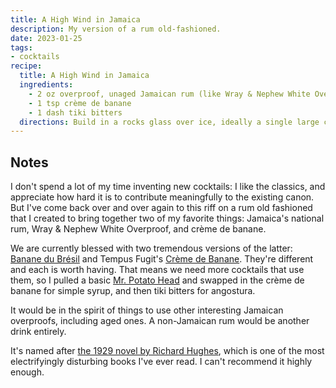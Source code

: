 ```yaml
---
title: A High Wind in Jamaica
description: My version of a rum old-fashioned.
date: 2023-01-25
tags:
- cocktails
recipe:
  title: A High Wind in Jamaica
  ingredients:
    - 2 oz overproof, unaged Jamaican rum (like Wray & Nephew White Overproof)
    - 1 tsp crème de banane
    - 1 dash tiki bitters
  directions: Build in a rocks glass over ice, ideally a single large cube, and stir a bunch. No garnish necessary, but if you feel like being fancy, you can drop in a cocktail umbrella that's been forced inside out and/or mangled, as if by high wind.
---
```


## Notes

I don't spend a lot of my time inventing new cocktails: I like the classics, and appreciate how hard it is to contribute meaningfully to the existing canon. But I've come back over and over again to this riff on a rum old fashioned that I created to bring together two of my favorite things: Jamaica's national rum, Wray & Nephew White Overproof, and crème de banane.

We are currently blessed with two tremendous versions of the latter: [Banane du Brésil](https://www.giffard.com/en/liqueurs-premium/373-3037.html) and Tempus Fugit's [Crème de Banane](https://www.tempusfugitspirits.com/copy-of-creme-de-cacao). They're different and each is worth having. That means we need more cocktails that use them, so I pulled a basic [Mr. Potato Head](https://www.tastingtable.com/1101587/what-it-means-to-mr-potato-head-a-cocktail/) and swapped in the crème de banane for simple syrup, and then tiki bitters for angostura.

It would be in the spirit of things to use other interesting Jamaican overproofs, including aged ones. A non-Jamaican rum would be another drink entirely.

It's named after [the 1929 novel by Richard Hughes](https://en.wikipedia.org/wiki/A_High_Wind_in_Jamaica_(novel)), which is one of the most electrifyingly disturbing books I've ever read. I can't recommend it highly enough.
